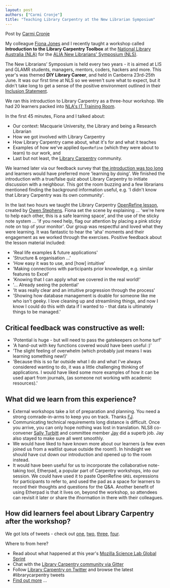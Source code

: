 ```yaml
---
layout: post
authors: ["Carmi Cronje"]
title: "Teaching Library Carpentry at the New Librarian Symposium"
---
```


Post by [Carmi Cronje](https://twitter.com/machinical)

My colleague [Fiona Jones](https://twitter.com/FionaJ_Lib) and I recently taught a workshop called **Introduction 
to the Library Carpentry Toolbox** at the [National Library Australia (NLA)](http://www.nla.gov.au/) for the [ALIA New Librarians' Symposium (NLS)]( http://nls8.com/program/).

The New Librarians’ Symposium is held every two years - it is aimed at LIS and GLAMR students, managers, mentors, coders, hackers and more. This year's was themed **DIY Library Career**, and held in Canberra 23rd-25th June. It was our first time at NLS so we weren't sure what to expect, but it didn't take long to get a sense of the positive environment outlined in their [Inclusion Statement](http://nls8.com/inclusion-statement/).

We ran this introduction to Library Carpentry as a three-hour workshop. We had 20 learners packed into 
[NLA's IT Training Room](https://www.nla.gov.au/venue-hire#L4ITtrainingroom). 

In the first 45 minutes, Fiona and I talked about:

- Our context: Macquarie University, the Library and being a Research Librarian
- How we got involved with Library Carpentry
- How Library Carpentry came about, what it's for and what it teaches
- Examples of how we've applied `OpenRefine` (which they were about to learn) to our work, and
- Last but not least, the [Library Carpentry](https://librarycarpentry.github.io) community.

We learned later via our feedback survey that [the introduction was too long](https://misskokothelibrarian.com/2017/06/26/conference-day-1-of-nls8/) and learners would have preferred more 'learning by doing'. We finished the introduction with a true/false quiz about Library Carpentry to initiate discussion with a neighbour. This got the room buzzing and a few librarians mentioned finding the background information useful, e.g. 'I didn't know that Library Carpentry was its own community'.

In the last two hours we taught the Library Carpentry [OpenRefine lesson](http://data-lessons.github.io/library-openrefine/), 
created by [Owen Stephens](https://twitter.com/ostephens). Fiona set the scene by explaining ... 'we're here to help each other, 
this is a safe learning space', and the use of the sticky note system ... 'if you need help, flag our attention by placing a 
pink sticky note on top of your monitor'. 
Our group was respectful and loved what they were learning. 
It was fantastic to hear the 'aha' moments and their engagement as we worked through the exercises. 
Positive feedback about the lesson material included:

- 'Real life examples & future applications'
- 'Structure & organisation ...'
- 'How easy it was to use, and [how] intuitive'
- 'Making connections with participants prior knowledge, e.g. similar features to Excel'
- 'Knowing that I can apply what we covered in the real world!'
- '... Already seeing the potential'
- 'It was really clear and an intuitive progression through the process'
- 'Showing how database management is doable for someone like me who isn't geeky. I love cleaning up and streamlining things, 
and now I know I could do this with data if I wanted to - that data is ultimately things to be managed.'

## Critical feedback was constructive as well:

- 'Potential is huge - but will need to pass the gatekeepers on home turf'
- 'A hand-out with key functions covered would have been useful :)'
- 'The slight feeling of overwhelm (which probably just means I was learning something new!)'
- 'Because this is so far outside what I do and what I've always considered wanting to do, it was a little challenging
 thinking of applications. I would have liked some more examples of how it can be used apart from journals, 
 (as someone not working with academic resources).'

## What did we learn from this experience?

- External workshops take a lot of preparation and planning. You need a strong comrade-in-arms to keep you on track. Thanks [FJ](https://twitter.com/FionaJ_Lib).
- Communicating technical requirements long distance is difficult. Once you arrive, you can only hope nothing was lost in translation. NLS8 co-convener [Sally Turbitt](https://twitter.com/sallyturbitt) and committee member [Jay](https://twitter.com/GoAskJay) did a superb job. Jay also stayed to make sure all went smoothly.
- We would have liked to have known more about our learners (a few even joined us from a waitlist queue outside the room!). In hindsight we should have cut down our introduction and opened up to the room instead.
- It would have been useful for us to incorporate the collaborative note-taking tool, Etherpad, a popular part of Carpentry workshops, into our session. We could have used it to paste OpenRefine `GREL` expressions for participants to refer to, and used the pad as a space for learners to record their thoughts and questions for the Q&A. Another benefit of using Etherpad is that it lives on, beyond the workshop, so attendees can revisit it later or share the ifnormation in there with their colleagues.

## How did learners feel about Library Carpentry after the workshop?

We got lots of tweets - check out [one](https://twitter.com/inlibraryland/status/878133590344646656), [two](https://twitter.com/lissertations/status/878124981309235201), [three](https://twitter.com/debfuller66/status/878121277289934848), [four](https://twitter.com/AnitrarossB/status/878118816349274112).

Where to from here?

- Read about what happened at this year's [Mozilla Science Lab Global Sprint](https://software-carpentry.org/blog/2017/06/lc-sprint.html)
- Chat with the [Library Carpentry community via Gitter](https://gitter.im/LibraryCarpentry/Lobby)
- Follow [Library Carpentry on Twitter](https://twitetr.com/LibCarpentry) and browse the latest #librarycarpentry tweets
- [Find out more](http://librarycarpentry.github.io/) ...
